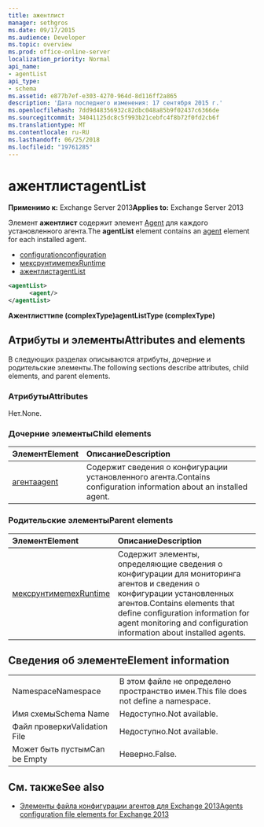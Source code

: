 ```yaml
---
title: ажентлист
manager: sethgros
ms.date: 09/17/2015
ms.audience: Developer
ms.topic: overview
ms.prod: office-online-server
localization_priority: Normal
api_name:
- agentList
api_type:
- schema
ms.assetid: e877b7ef-e303-4270-964d-8d116ff2a865
description: 'Дата последнего изменения: 17 сентября 2015 г.'
ms.openlocfilehash: 7dd9d48356932c82dbc048a85b9f02437c6366de
ms.sourcegitcommit: 34041125dc8c5f993b21cebfc4f8b72f0fd2cb6f
ms.translationtype: MT
ms.contentlocale: ru-RU
ms.lasthandoff: 06/25/2018
ms.locfileid: "19761285"
---
```

# <a name="agentlist"></a><span data-ttu-id="b92fc-103">ажентлист</span><span class="sxs-lookup"><span data-stu-id="b92fc-103">agentList</span></span>
  
<span data-ttu-id="b92fc-104">**Применимо к:** Exchange Server 2013</span><span class="sxs-lookup"><span data-stu-id="b92fc-104">**Applies to:** Exchange Server 2013</span></span>
  
<span data-ttu-id="b92fc-105">Элемент **ажентлист** содержит элемент [Agent](agent.md) для каждого установленного агента.</span><span class="sxs-lookup"><span data-stu-id="b92fc-105">The **agentList** element contains an [agent](agent.md) element for each installed agent.</span></span> 
  
- [<span data-ttu-id="b92fc-106">configuration</span><span class="sxs-lookup"><span data-stu-id="b92fc-106">configuration</span></span>](configuration.md)
- [<span data-ttu-id="b92fc-107">мексрунтиме</span><span class="sxs-lookup"><span data-stu-id="b92fc-107">mexRuntime</span></span>](mexruntime.md)
- [<span data-ttu-id="b92fc-108">ажентлист</span><span class="sxs-lookup"><span data-stu-id="b92fc-108">agentList</span></span>](agentlist.md)
  
```XML
<agentList>
      <agent/>
</agentList>
```

<span data-ttu-id="b92fc-109">**Ажентлисттипе (complexType)**</span><span class="sxs-lookup"><span data-stu-id="b92fc-109">**agentListType (complexType)**</span></span>

## <a name="attributes-and-elements"></a><span data-ttu-id="b92fc-110">Атрибуты и элементы</span><span class="sxs-lookup"><span data-stu-id="b92fc-110">Attributes and elements</span></span>

<span data-ttu-id="b92fc-111">В следующих разделах описываются атрибуты, дочерние и родительские элементы.</span><span class="sxs-lookup"><span data-stu-id="b92fc-111">The following sections describe attributes, child elements, and parent elements.</span></span>
  
### <a name="attributes"></a><span data-ttu-id="b92fc-112">Атрибуты</span><span class="sxs-lookup"><span data-stu-id="b92fc-112">Attributes</span></span>

<span data-ttu-id="b92fc-113">Нет.</span><span class="sxs-lookup"><span data-stu-id="b92fc-113">None.</span></span>
  
### <a name="child-elements"></a><span data-ttu-id="b92fc-114">Дочерние элементы</span><span class="sxs-lookup"><span data-stu-id="b92fc-114">Child elements</span></span>

|<span data-ttu-id="b92fc-115">**Элемент**</span><span class="sxs-lookup"><span data-stu-id="b92fc-115">**Element**</span></span>|<span data-ttu-id="b92fc-116">**Описание**</span><span class="sxs-lookup"><span data-stu-id="b92fc-116">**Description**</span></span>|
|:-----|:-----|
|[<span data-ttu-id="b92fc-117">агента</span><span class="sxs-lookup"><span data-stu-id="b92fc-117">agent</span></span>](agent.md) <br/> |<span data-ttu-id="b92fc-118">Содержит сведения о конфигурации установленного агента.</span><span class="sxs-lookup"><span data-stu-id="b92fc-118">Contains configuration information about an installed agent.</span></span>  <br/> |
   
### <a name="parent-elements"></a><span data-ttu-id="b92fc-119">Родительские элементы</span><span class="sxs-lookup"><span data-stu-id="b92fc-119">Parent elements</span></span>

|<span data-ttu-id="b92fc-120">**Элемент**</span><span class="sxs-lookup"><span data-stu-id="b92fc-120">**Element**</span></span>|<span data-ttu-id="b92fc-121">**Описание**</span><span class="sxs-lookup"><span data-stu-id="b92fc-121">**Description**</span></span>|
|:-----|:-----|
|[<span data-ttu-id="b92fc-122">мексрунтиме</span><span class="sxs-lookup"><span data-stu-id="b92fc-122">mexRuntime</span></span>](mexruntime.md) <br/> |<span data-ttu-id="b92fc-123">Содержит элементы, определяющие сведения о конфигурации для мониторинга агентов и сведения о конфигурации установленных агентов.</span><span class="sxs-lookup"><span data-stu-id="b92fc-123">Contains elements that define configuration information for agent monitoring and configuration information about installed agents.</span></span>  <br/> |
   
## <a name="element-information"></a><span data-ttu-id="b92fc-124">Сведения об элементе</span><span class="sxs-lookup"><span data-stu-id="b92fc-124">Element information</span></span>

|||
|:-----|:-----|
|<span data-ttu-id="b92fc-125">Namespace</span><span class="sxs-lookup"><span data-stu-id="b92fc-125">Namespace</span></span>  <br/> |<span data-ttu-id="b92fc-126">В этом файле не определено пространство имен.</span><span class="sxs-lookup"><span data-stu-id="b92fc-126">This file does not define a namespace.</span></span>  <br/> |
|<span data-ttu-id="b92fc-127">Имя схемы</span><span class="sxs-lookup"><span data-stu-id="b92fc-127">Schema Name</span></span>  <br/> |<span data-ttu-id="b92fc-128">Недоступно.</span><span class="sxs-lookup"><span data-stu-id="b92fc-128">Not available.</span></span>  <br/> |
|<span data-ttu-id="b92fc-129">Файл проверки</span><span class="sxs-lookup"><span data-stu-id="b92fc-129">Validation File</span></span>  <br/> |<span data-ttu-id="b92fc-130">Недоступно.</span><span class="sxs-lookup"><span data-stu-id="b92fc-130">Not available.</span></span>  <br/> |
|<span data-ttu-id="b92fc-131">Может быть пустым</span><span class="sxs-lookup"><span data-stu-id="b92fc-131">Can be Empty</span></span>  <br/> |<span data-ttu-id="b92fc-132">Неверно.</span><span class="sxs-lookup"><span data-stu-id="b92fc-132">False.</span></span>  <br/> |
   
## <a name="see-also"></a><span data-ttu-id="b92fc-133">См. также</span><span class="sxs-lookup"><span data-stu-id="b92fc-133">See also</span></span>

- [<span data-ttu-id="b92fc-134">Элементы файла конфигурации агентов для Exchange 2013</span><span class="sxs-lookup"><span data-stu-id="b92fc-134">Agents configuration file elements for Exchange 2013</span></span>](agents-configuration-file-elements-for-exchange-2013.md)

